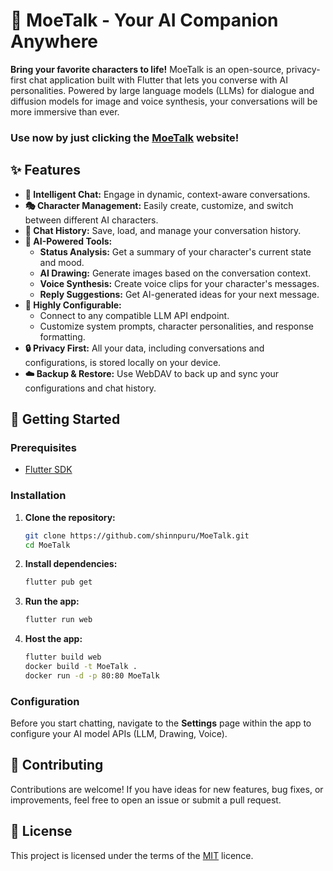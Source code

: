 # 💖 MoeTalk - Your AI Companion Anywhere

**Bring your favorite characters to life!** MoeTalk is an open-source, privacy-first chat application built with Flutter that lets you converse with AI personalities. Powered by large language models (LLMs) for dialogue and diffusion models for image and voice synthesis, your conversations will be more immersive than ever.

### Use now by just clicking the [MoeTalk](https://talk.shinnpuru.online) website!

## ✨ Features

- **🤖 Intelligent Chat:** Engage in dynamic, context-aware conversations.
- **🎭 Character Management:** Easily create, customize, and switch between different AI characters.
- **💾 Chat History:** Save, load, and manage your conversation history.
- **🎨 AI-Powered Tools:**
    - **Status Analysis:** Get a summary of your character's current state and mood.
    - **AI Drawing:** Generate images based on the conversation context.
    - **Voice Synthesis:** Create voice clips for your character's messages.
    - **Reply Suggestions:** Get AI-generated ideas for your next message.
- **🔧 Highly Configurable:**
    - Connect to any compatible LLM API endpoint.
    - Customize system prompts, character personalities, and response formatting.
- **🔒 Privacy First:** All your data, including conversations and configurations, is stored locally on your device.
- **☁️ Backup & Restore:** Use WebDAV to back up and sync your configurations and chat history.

## 🚀 Getting Started

### Prerequisites

- [Flutter SDK](https://flutter.dev/docs/get-started/install)

### Installation

1.  **Clone the repository:**
    ```sh
    git clone https://github.com/shinnpuru/MoeTalk.git
    cd MoeTalk
    ```

2.  **Install dependencies:**
    ```sh
    flutter pub get
    ```

3.  **Run the app:**
    ```sh
    flutter run web
    ```

4.  **Host the app:**

    ```sh
    flutter build web
    docker build -t MoeTalk .
    docker run -d -p 80:80 MoeTalk
    ```

### Configuration

Before you start chatting, navigate to the **Settings** page within the app to configure your AI model APIs (LLM, Drawing, Voice).

## 🤝 Contributing

Contributions are welcome! If you have ideas for new features, bug fixes, or improvements, feel free to open an issue or submit a pull request.

## 📄 License

This project is licensed under the terms of the [MIT](LICENSE) licence.